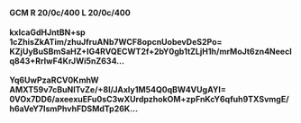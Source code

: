 #### GCM R 20/0c/400 L 20/0c/400
**kxIcaGdHJntBN+sp**<br/>**1cZhisZkATim/zhuJfruANb7WCF8opcnUobevDeS2Po=**<br/>**KZjUyBuSBmSaHZ+IG4RVQECWT2f+2bY0gb1tZLjH1h/mrMoJt6zn4Neeclq843+RrIwF4KrJWi5nZ634...**<br/><br/>
**Yq6UwPzaRCV0KmhW**<br/>**AMXT59v7cBuNlTvZe/+8l/JAxly1M54Q0qBW4VUgAYI=**<br/>**0VOx7DD6/axeexuEFu0sC3wXUrdpzhokOM+zpFnKcY6qfuh9TXSvmgE/h6aVeY7IsmPhvhFDSMdTp26K...**